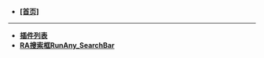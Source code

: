 - [**[首页]**](/README)
---
- [**插件列表**](/plugins/plugins-list.md)
- [**RA搜索框RunAny_SearchBar**](plugins/runany-searchbar.md)